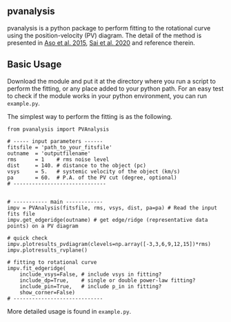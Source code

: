 ## pvanalysis

pvanalysis is a python package to perform fitting to the rotational curve using the position-velocity (PV) diagram. The detail of the method is presented in [Aso et al. 2015](https://ui.adsabs.harvard.edu/abs/2015ApJ...812...27A/abstract), [Sai et al. 2020](https://ui.adsabs.harvard.edu/abs/2020ApJ...893...51S/abstract) and reference therein.


## Basic Usage
Download the module and put it at the directory where you run a script to perform the fitting, or any place added to your python path. For an easy test to check if the module works in your python environment, you can run `example.py`.

The simplest way to perform the fitting is as the following.

```
from pvanalysis import PVAnalysis

# ----- input parameters ------
fitsfile = 'path_to_your_fitsfile'
outname  = 'outputfilename'
rms      = 1    # rms noise level
dist     = 140. # distance to the object (pc)
vsys     = 5.   # systemic velocity of the object (km/s)
pa       = 60.  # P.A. of the PV cut (degree, optional)
# ------------------------------


# ----------- main ------------
impv = PVAnalysis(fitsfile, rms, vsys, dist, pa=pa) # Read the input fits file
impv.get_edgeridge(outname) # get edge/ridge (representative data points) on a PV diagram

# quick check
impv.plotresults_pvdiagram(clevels=np.array([-3,3,6,9,12,15])*rms)
impv.plotresults_rvplane()

# fitting to rotational curve
impv.fit_edgeridge(
	include_vsys=False, # include vsys in fitting?
	include_dp=True,    # single or double power-law fitting?
	include_pin=True,   # include p_in in fitting?
	show_corner=False)
# -----------------------------
```

More detailed usage is found in `example.py`.